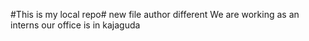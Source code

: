 #This is my local repo#
new file author different
We are working as an interns
our office is in kajaguda